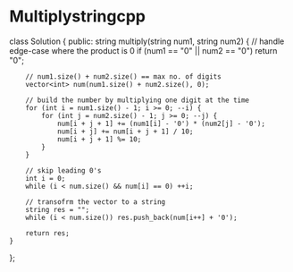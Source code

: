 # Multiplystringcpp
class Solution {
public:
    string multiply(string num1, string num2) {
        // handle edge-case where the product is 0
        if (num1 == "0" || num2 == "0") return "0";
        
        // num1.size() + num2.size() == max no. of digits
        vector<int> num(num1.size() + num2.size(), 0);
        
        // build the number by multiplying one digit at the time
        for (int i = num1.size() - 1; i >= 0; --i) {
            for (int j = num2.size() - 1; j >= 0; --j) {
                num[i + j + 1] += (num1[i] - '0') * (num2[j] - '0');
                num[i + j] += num[i + j + 1] / 10;
                num[i + j + 1] %= 10;
            }
        }
        
        // skip leading 0's
        int i = 0;
        while (i < num.size() && num[i] == 0) ++i;
        
        // transofrm the vector to a string
        string res = "";
        while (i < num.size()) res.push_back(num[i++] + '0');
        
        return res;
    }
};
